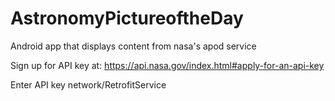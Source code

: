 # AstronomyPictureoftheDay
Android app that displays content from nasa's apod service

Sign up for API key at: https://api.nasa.gov/index.html#apply-for-an-api-key

Enter API key network/RetrofitService
